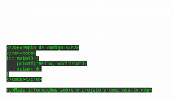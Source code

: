 <!DOCTYPE html>
<html>
<head>
  <meta name="viewport" content="width=device-width, initial-scale=1">
  <style>
    body {
      font-family: Arial, sans-serif;
      background-image: url('link_da_imagem_do_fundo.jpg');
      background-size: cover;
      background-repeat: no-repeat;
      color: white;
      padding: 20px;
    }
    
    .container {
      max-width: 800px;
      margin: 0 auto;
      padding: 20px;
      background-color: rgba(0, 0, 0, 0.5);
      border-radius: 10px;
    }
    
    h1 {
      text-align: center;
      font-size: 36px;
    }
    
    p {
      font-size: 18px;
      line-height: 1.5;
    }
    
    code {
      background-color: #333;
      padding: 2px 4px;
      border-radius: 3px;
      font-family: "Courier New", monospace;
      color: #00ff00;
    }
  </style>
</head>
<body>
  <div class="container">
    <h1>Nome do Seu Projeto</h1>
    <p>Uma breve descrição do seu projeto.</p>
    
    <h2>Exemplo de código:</h2>
    <pre><code>
    int main() {
        printf("Hello, world!\n");
        return 0;
    }
    </code></pre>
    
    <p>Mais informações sobre o projeto e como usá-lo.</p>
  </div>
</body>
</html>


